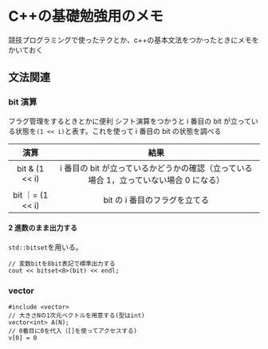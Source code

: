 # C++の基礎勉強用のメモ

競技プログラミングで使ったテクとか、c++の基本文法をつかったときにメモをかいておく

## 文法関連

### bit 演算

フラグ管理をするときとかに便利
シフト演算をつかうと i 番目の bit が立っている状態を`(1 << i)`と表す。これを使って i 番目の bit の状態を調べる

|       演算       |                                          結果                                          |
| :--------------: | :------------------------------------------------------------------------------------: |
|  bit & (1 << i)  | i 番目の bit が立っているかどうかの確認（立っている場合 1，立っていない場合 0 になる） |
| bit ｜= (1 << i) |                             bit の i 番目のフラグを立てる                              |

#### 2 進数のまま出力する

`std::bitset`を用いる。

```
// 変数bitを8bit表記で標準出力する
cout << bitset<8>(bit) << endl;
```

### vector

```
#include <vector>
// 大きさNの1次元ベクトルを用意する(型はint)
vector<int> A(N);
// 0番目に0を代入（[]を使ってアクセスする)
v[0] = 0
```

